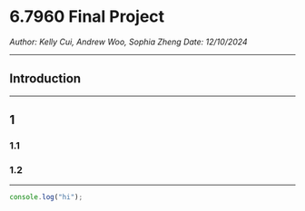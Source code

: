 # 6.7960 Final Project

_Author: Kelly Cui, Andrew Woo, Sophia Zheng_
_Date: 12/10/2024_

---

## Introduction

---

## 1

### 1.1

### 1.2

---

```javascript
console.log("hi");
```
